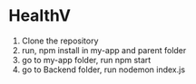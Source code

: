 # HealthV

1. Clone the repository
2. run, npm install in my-app and parent folder
3. go to my-app folder, run npm start
4. go to Backend folder, run nodemon index.js
